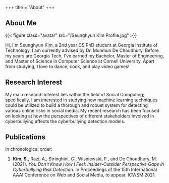+++
title = "About"
+++

## About Me

{{< figure class="avatar" src="/Seunghyun Kim Profile.jpg" >}}

Hi, I'm Seunghyun Kim, a 2nd year CS PhD student at Georgia Institute of Technology. I am currently advised by Dr. Munmun De Choudhury. Before my years are Georgia Tech, I've earned my Bachelor, Master of Engineering, and Master of Science in Computer Science at Cornell University. Apart from studying, I love to dance, cook, and play video games!

## Research Interest

My main research interest lies within the field of Social Computing; specifically, I am interested in studying how machine learning techniques could be utilized to build a thorough and robust system for detecting various online risks in social media. My recent research has been focused on looking at how the perspectives of different stakeholders involved in cyberbullying affects the cyberbullying detection models.

## Publications

In chronological order:
1. **Kim, S.**, Razi, A., Stringhini, G., Wisniewski, P., and De Choudhury, M. (2021). *You Don't Know How I Feel: Insider-Outsider Perspective Gaps in Cyberbullying Risk Detection*. In Proceedings of the 15th International AAAI Conference on Web and Social Media, to appear. ICWSM 2021.
